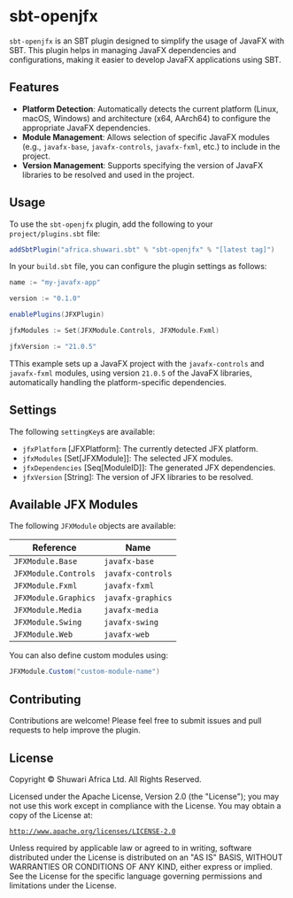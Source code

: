 # sbt-openjfx

`sbt-openjfx` is an SBT plugin designed to simplify the usage of JavaFX with SBT. This plugin helps in managing JavaFX
dependencies and configurations, making it easier to develop JavaFX applications using SBT.

## Features

- **Platform Detection**: Automatically detects the current platform (Linux, macOS, Windows) and architecture (x64,
  AArch64) to configure the appropriate JavaFX dependencies.
- **Module Management**: Allows selection of specific JavaFX modules (e.g., `javafx-base`, `javafx-controls`,
  `javafx-fxml`, etc.) to include in the project.
- **Version Management**: Supports specifying the version of JavaFX libraries to be resolved and used in the project.

## Usage

To use the `sbt-openjfx` plugin, add the following to your `project/plugins.sbt` file:

```scala
addSbtPlugin("africa.shuwari.sbt" % "sbt-openjfx" % "[latest tag]")
```

In your `build.sbt` file, you can configure the plugin settings as follows:

```scala
name := "my-javafx-app"

version := "0.1.0"

enablePlugins(JFXPlugin)

jfxModules := Set(JFXModule.Controls, JFXModule.Fxml)

jfxVersion := "21.0.5"
```

TThis example sets up a JavaFX project with the `javafx-controls` and `javafx-fxml` modules, using version `21.0.5` of
the JavaFX libraries, automatically handling the platform-specific dependencies.

## Settings

The following `settingKey`s are available:

- `jfxPlatform` \[JFXPlatform\]: The currently detected JFX platform.
- `jfxModules` \[Set\[JFXModule\]\]: The selected JFX modules.
- `jfxDependencies` \[Seq\[ModuleID\]\]: The generated JFX dependencies.
- `jfxVersion` \[String\]: The version of JFX libraries to be resolved.

## Available JFX Modules

The following `JFXModule` objects are available:

| Reference            | Name              |
|----------------------|-------------------|
| `JFXModule.Base`     | `javafx-base`     |
| `JFXModule.Controls` | `javafx-controls` |
| `JFXModule.Fxml`     | `javafx-fxml`     |
| `JFXModule.Graphics` | `javafx-graphics` |
| `JFXModule.Media`    | `javafx-media`    |
| `JFXModule.Swing`    | `javafx-swing`    |
| `JFXModule.Web`      | `javafx-web`      |

You can also define custom modules using:

```scala
JFXModule.Custom("custom-module-name")
```

## Contributing

Contributions are welcome! Please feel free to submit issues and pull requests to help improve the plugin.

## License

Copyright © Shuwari Africa Ltd. All Rights Reserved.

Licensed under the Apache License, Version 2.0 (the "License");
you may not use this work except in compliance with the License.
You may obtain a copy of the License at:

[`http://www.apache.org/licenses/LICENSE-2.0`](https://www.apache.org/licenses/LICENSE-2.0)

Unless required by applicable law or agreed to in writing, software
distributed under the License is distributed on an "AS IS" BASIS,
WITHOUT WARRANTIES OR CONDITIONS OF ANY KIND, either express or implied.
See the License for the specific language governing permissions and
limitations under the License.
